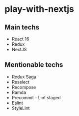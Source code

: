 # play-with-nextjs
## Main techs
- React 16
- Redux
- NextJS


## Mentionable techs

- Redux Saga
- Reselect
- Recompose
- Ramda
- Precommit - Lint staged
- Eslint
- StyleLint
